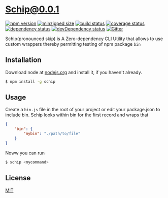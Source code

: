 # Schip@0.0.1
 [![npm version](https://badge.fury.io/js/schip.svg)](https://npmjs.org/package/schip)  [![minzipped size](https://img.shields.io/bundlephobia/minzip/schip.svg)](https://bundlephobia.com/result?p=schip)  [![build status](https://img.shields.io/travis/elcharitas/schip/master.svg)](https://travis-ci.org/elcharitas/schip#master)  [![coverage status](https://coveralls.io/repos/elcharitas/schip/badge.svg)](https://coveralls.io/github/elcharitas/schip)  [![dependency status](https://david-dm.org/elcharitas/schip.svg?theme=shields.io)](https://david-dm.org/elcharitas/schip)  [![devDependency status](https://david-dm.org/elcharitas/schip/dev-status.svg)](https://david-dm.org/elcharitas/schip#info=devDependencies)  [![Gitter](https://badges.gitter.im/elcharitas/schip.svg)](https://gitter.im/elcharitas/schip) 

Schip(pronounced skip) is A Zero-dependency CLI Utility that allows to use custom wrappers thereby permitting testing of npm package `bin`

## Installation
Download node at [nodejs.org](http://nodejs.org) and install it, if you haven't already.

```sh
$ npm install -g schip
```

## Usage
Create a `bin.js` file in the root of your project or edit your package.json to include bin. Schip looks within bin for the first record and wraps that
``` json
{
    "bin": {
        "mybin": "./path/to/file"
    }
}
```

Noww you can run
``` sh
$ schip <mycommand>
```

## License
[MIT](LICENSE)

